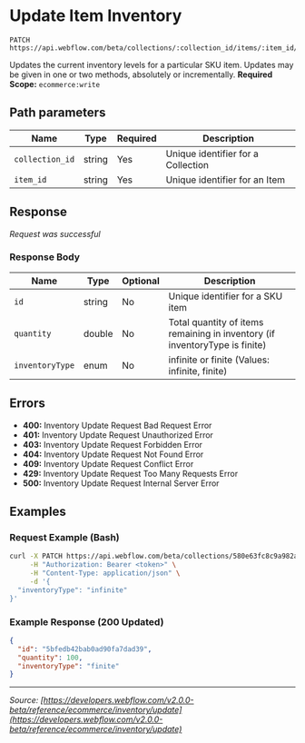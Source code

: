 # Update Item Inventory

```
PATCH https://api.webflow.com/beta/collections/:collection_id/items/:item_id/inventory
```

Updates the current inventory levels for a particular SKU item.
Updates may be given in one or two methods, absolutely or incrementally.
**Required Scope:** `ecommerce:write`


## Path parameters

| Name | Type | Required | Description |
|---|---|---|---|
| `collection_id` | string | Yes | Unique identifier for a Collection |
| `item_id` | string | Yes | Unique identifier for an Item |




## Response

_Request was successful_

### Response Body

| Name | Type | Optional | Description |
|---|---|---|---|
| `id` | string | No | Unique identifier for a SKU item |
| `quantity` | double | No | Total quantity of items remaining in inventory (if inventoryType is finite) |
| `inventoryType` | enum | No | infinite or finite (Values: infinite, finite) |




## Errors

* **400:** Inventory Update Request Bad Request Error
* **401:** Inventory Update Request Unauthorized Error
* **403:** Inventory Update Request Forbidden Error
* **404:** Inventory Update Request Not Found Error
* **409:** Inventory Update Request Conflict Error
* **429:** Inventory Update Request Too Many Requests Error
* **500:** Inventory Update Request Internal Server Error




## Examples

### Request Example (Bash)

```bash
curl -X PATCH https://api.webflow.com/beta/collections/580e63fc8c9a982ac9b8b745/items/580e64008c9a982ac9b8b754/inventory \
     -H "Authorization: Bearer <token>" \
     -H "Content-Type: application/json" \
     -d '{
  "inventoryType": "infinite"
}'
```

### Example Response (200 Updated)

```json
{
  "id": "5bfedb42bab0ad90fa7dad39",
  "quantity": 100,
  "inventoryType": "finite"
}
```


---
*Source: [https://developers.webflow.com/v2.0.0-beta/reference/ecommerce/inventory/update](https://developers.webflow.com/v2.0.0-beta/reference/ecommerce/inventory/update)*